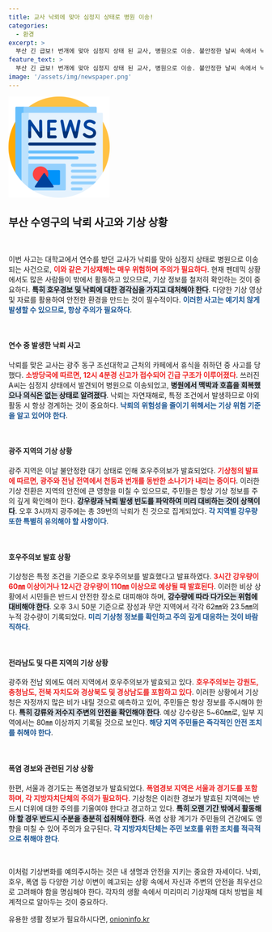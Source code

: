 ```yaml
---
title: 교사 낙뢰에 맞아 심정지 상태로 병원 이송!
categories:
  - 환경
excerpt: >
  부산 긴 급보! 번개에 맞아 심정지 상태 된 교사, 병원으로 이송. 불안정한 날씨 속에서 낙뢰와 호우주의보가 발효된 지역, 어떤 일이 벌어졌을까? 클릭하면 자세한 소식 확인하세요!
feature_text: >
  부산 긴 급보! 번개에 맞아 심정지 상태 된 교사, 병원으로 이송. 불안정한 날씨 속에서 낙뢰와 호우주의보가 발효된 지역, 어떤 일이 벌어졌을까? 클릭하면 자세한 소식 확인하세요!
image: '/assets/img/newspaper.png'
---
```


<p><img src="/assets/img/newspaper.png" alt="kimp 속보" /></p>

<h2 data-ke-size="size26">부산 수영구의 낙뢰 사고와 기상 상황</h2>

<p data-ke-size="size16">&nbsp;</p>

<p>이번 사고는 대학교에서 연수를 받던 교사가 낙뢰를 맞아 심정지 상태로 병원으로 이송되는 사건으로, <b><span style="color: #ee2323;">이와 같은 기상재해는 매우 위험하며 주의가 필요하다</span></b>. 현재 펜데믹 상황에서도 많은 사람들이 밖에서 활동하고 있으므로, 기상 정보를 철저히 확인하는 것이 중요하다. <b><span style="background-color: #21538527;">특히 호우경보 및 낙뢰에 대한 경각심을 가지고 대처해야 한다</span></b>. 다양한 기상 영상 및 자료를 활용하여 안전한 환경을 만드는 것이 필수적이다. <b><span style="color: #1a5490;">이러한 사고는 예기치 않게 발생할 수 있으므로, 항상 주의가 필요하다</span></b>.</p>

<p data-ke-size="size16">&nbsp;</p>

<h4>연수 중 발생한 낙뢰 사고</h4>

<p>낙뢰를 맞은 교사는 광주 동구 조선대학교 근처의 카페에서 휴식을 취하던 중 사고를 당했다. <b><span style="color: #ee2323;">소방당국에 따르면, 12시 4분경 신고가 접수되어 긴급 구조가 이루어졌다</span></b>. 쓰러진 A씨는 심정지 상태에서 발견되어 병원으로 이송되었고, <b><span style="background-color: #21538527;">병원에서 맥박과 호흡을 회복했으나 의식은 없는 상태로 알려졌다</span></b>. 낙뢰는 자연재해로, 특정 조건에서 발생하므로 야외 활동 시 항상 경계하는 것이 중요하다. <b><span style="color: #1a5490;">낙뢰의 위험성을 줄이기 위해서는 기상 위험 기준을 알고 있어야 한다</span></b>.</p>

<p data-ke-size="size16">&nbsp;</p>

<h4>광주 지역의 기상 상황</h4>

<p>광주 지역은 이날 불안정한 대기 상태로 인해 호우주의보가 발효되었다. <b><span style="color: #ee2323;">기상청의 발표에 따르면, 광주와 전남 전역에서 천둥과 번개를 동반한 소나기가 내리는 중이다</span></b>. 이러한 기상 전환은 지역의 안전에 큰 영향을 미칠 수 있으므로, 주민들은 항상 기상 정보를 주의 깊게 확인해야 한다. <b><span style="background-color: #21538527;">강우량과 낙뢰 발생 빈도를 파악하여 미리 대비하는 것이 상책이다</span></b>. 오후 3시까지 광주에는 총 39번의 낙뢰가 친 것으로 집계되었다. <b><span style="color: #1a5490;">각 지역별 강우량 또한 특별히 유의해야 할 사항이다</span></b>.</p>

<p data-ke-size="size16">&nbsp;</p>

<h4>호우주의보 발효 상황</h4>

<p>기상청은 특정 조건을 기준으로 호우주의보를 발효했다고 발표하였다. <b><span style="color: #ee2323;">3시간 강우량이 60㎜ 이상이거나 12시간 강우량이 110㎜ 이상으로 예상될 때 발효된다</span></b>. 이러한 비상 상황에서 시민들은 반드시 안전한 장소로 대피해야 하며, <b><span style="background-color: #21538527;">강수량에 따라 다가오는 위험에 대비해야 한다</span></b>. 오후 3시 50분 기준으로 장성과 무안 지역에서 각각 62㎜와 23.5㎜의 누적 강수량이 기록되었다. <b><span style="color: #1a5490;">미리 기상청 정보를 확인하고 주의 깊게 대응하는 것이 바람직하다</span></b>.</p>

<p data-ke-size="size16">&nbsp;</p>

<h4>전라남도 및 다른 지역의 기상 상황</h4>

<p>광주와 전남 외에도 여러 지역에서 호우주의보가 발효되고 있다. <b><span style="color: #ee2323;">호우주의보는 강원도, 충청남도, 전북 자치도와 경상북도 및 경상남도를 포함하고 있다</span></b>. 이러한 상황에서 기상청은 자정까지 많은 비가 내릴 것으로 예측하고 있어, 주민들은 항상 정보를 주시해야 한다. <b><span style="background-color: #21538527;">특히 강류와 저수지 주변의 안전을 확인해야 한다</span></b>. 예상 강수량은 5~60㎜로, 일부 지역에서는 80㎜ 이상까지 기록될 것으로 보인다.  <b><span style="color: #1a5490;">해당 지역 주민들은 즉각적인 안전 조치를 취해야 한다</span></b>.</p>

<p data-ke-size="size16">&nbsp;</p>

<h4>폭염 경보와 관련된 기상 상황</h4>

<p>한편, 서울과 경기도는 폭염경보가 발효되었다. <b><span style="color: #ee2323;">폭염경보 지역은 서울과 경기도를 포함하며, 각 지방자치단체의 주의가 필요하다</span></b>. 기상청은 이러한 경보가 발효된 지역에는 반드시 더위에 대한 주의를 기울여야 한다고 경고하고 있다. <b><span style="background-color: #21538527;">특히 오랜 기간 밖에서 활동해야 할 경우 반드시 수분을 충분히 섭취해야 한다</span></b>. 폭염 상황 계기가 주민들의 건강에도 영향을 미칠 수 있어 주의가 요구된다. <b><span style="color: #1a5490;">각 지방자치단체는 주민 보호를 위한 조치를 적극적으로 취해야 한다</span></b>.</p>

<p data-ke-size="size16">&nbsp;</p>

<p>이처럼 기상변화를 예의주시하는 것은 내 생명과 안전을 지키는 중요한 자세이다. 낙뢰, 호우, 폭염 등 다양한 기상 이변이 예고되는 상황 속에서 자신과 주변의 안전을 최우선으로 고려해야 함을 명심해야 한다. 각자의 생활 속에서 미리미리 기상재해 대처 방법을 체계적으로 알아두는 것이 중요하다.</p>
유용한 생활 정보가 필요하시다면, <a href="https://onioninfo.kr" rel="dofollow">onioninfo.kr</a>


